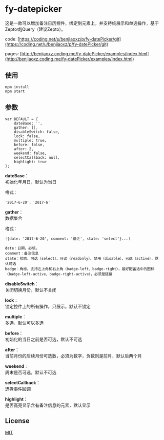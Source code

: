 # fy-datepicker
这是一款可以增加备注日历控件，绑定到元素上，并支持纯展示和单选操作，基于Zepto或jQuery（建议Zepto）。

code: [https://coding.net/u/benjiaoxz/p/fy-datePicker/git](https://coding.net/u/benjiaoxz/p/fy-datePicker/git)

pages: [http://benjiaoxz.coding.me/fy-datePicker/examples/index.html](http://benjiaoxz.coding.me/fy-datePicker/examples/index.html)

## 使用

	npm install
	npm start

## 参数

	var DEFAULT = {
        dateBase: '',
        gather: [],
        disableSwitch: false,
        lock: false,
        multiple: true,
        before: false,
        after: 2,
        weekend: false,
        selectCallback: null,
        highlight: true
    };

**dateBase**：<br>
初始化年月日，默认为当日

格式：

	'2017-6-20'，'2017-6'

**gather**：<br>
数据集合

格式：

	[{date: '2017-6-20', comment: '备注', state: 'select'}...]

	date：日期，必填，
	comment：备注信息
	state：状态，可选（select）、只读（readonly）、禁用（disable）、已选（active），默认可选
	badge：角标，支持左上角和右上角（badge-left、badge-right），最好配备选中的图标（badge-left-active、badge-right-active），必须是链接

**disableSwitch**：<br>
关闭切换月份，默认不关闭

**lock**：<br>
锁定控件上的所有操作，只展示，默认不锁定

**multiple**：<br>
多选，默认可以多选

**before**：<br>
初始化的当日之前是否可选，默认不可选

**after**：<br>
当前月份的后续月份可选数，必须为数字，负数则是前月，默认后两个月

**weekend**： <br>
周末是否可选，默认不可选

**selectCallback**：<br>
选择事件回调

**highlight**：<br>
是否高亮显示含有备注信息的元素，默认显示

## License

[MIT](http://opensource.org/licenses/MIT)